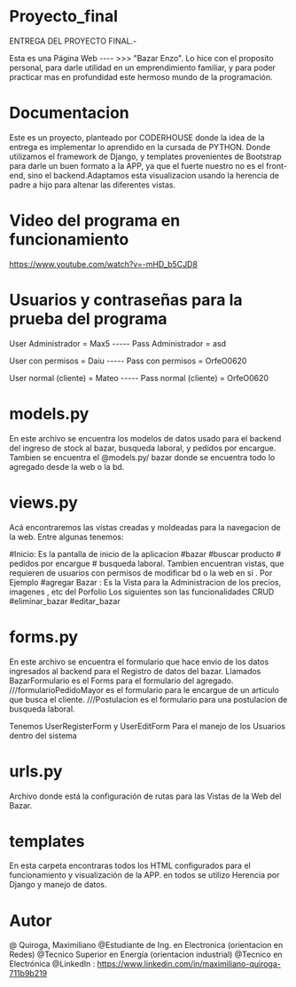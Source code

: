# Proyecto_final
ENTREGA DEL PROYECTO FINAL.-

Esta es una Página Web ---- >>> "Bazar Enzo". 
Lo hice con el proposito personal, para darle utilidad en un emprendimiento familiar, y para poder practicar mas en profundidad este hermoso mundo de la programación.
 
# Documentacion
Este es un proyecto, planteado por CODERHOUSE donde la idea de la entrega es implementar lo aprendido en la cursada de PYTHON.
Donde utilizamos el framework de Django, y templates provenientes de Bootstrap para darle un buen formato a la APP, ya que el fuerte nuestro no es el front-end, sino el backend.Adaptamos esta visualizacion usando la herencia de padre a hijo para altenar las diferentes vistas.

# Video del programa en funcionamiento
https://www.youtube.com/watch?v=-mHD_b5CJD8

# Usuarios y contraseñas para la prueba del programa
User Administrador = Max5  -----
Pass Administrador = asd

User con permisos = Daiu   -----
Pass con permisos = OrfeO0620
 
User normal (cliente) = Mateo -----
Pass normal (cliente) = OrfeO0620

# models.py
En este archivo se encuentra los modelos de datos usado para el backend del ingreso de stock al bazar, busqueda laboral, y pedidos por encargue. Tambien se encuentra el @models.py/ bazar donde se encuentra todo lo agregado desde la web o la bd.

# views.py
Acá encontraremos las vistas creadas y moldeadas para la navegacion de la web. Entre algunas tenemos:

#Inicio: Es la pantalla de inicio de la aplicacion #bazar  #buscar producto # pedidos por encargue # busqueda laboral. Tambien encuentran vistas, que requieren de usuarios con permisos de modificar bd o la web en si . Por Ejemplo #agregar Bazar : Es la Vista para la Administracion de los precios, imagenes , etc  del Porfolio Los siguientes son las funcionalidades CRUD  #eliminar_bazar #editar_bazar

# forms.py
En este archivo se encuentra el formulario que hace envio de los datos ingresados al backend para el Registro de datos del bazar. Llamados BazarFormulario  es el Forms para el formulario del agregado.
///formularioPedidoMayor es el formulario para le encargue de un articulo que busca el cliente. 
///Postulacion es el formulario para una postulacion de busqueda laboral.

Tenemos UserRegisterForm y UserEditForm Para el manejo de los Usuarios dentro del sistema

# urls.py
Archivo donde está la configuración de rutas para las Vistas de la Web del Bazar.

# templates
En esta carpeta encontraras todos los HTML configurados para el funcionamiento y visualización de la APP. en todos se utilizo Herencia por Django y manejo de datos.

# Autor
@ Quiroga, Maximiliano
@Estudiante de Ing. en Electronica (orientacion en Redes)
@Tecnico Superior en Energía (orientacion industrial)
@Tecnico en Electrónica
@LinkedIn : https://www.linkedin.com/in/maximiliano-quiroga-711b9b219
